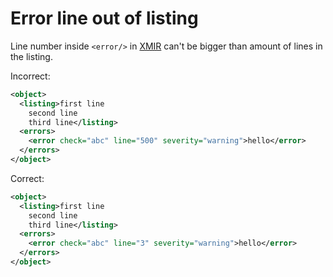 # Error line out of listing

Line number inside `<error/>` in [XMIR] can't be bigger than amount of lines
in the listing.

Incorrect:

```xml
<object>
  <listing>first line
    second line
    third line</listing>
  <errors>
    <error check="abc" line="500" severity="warning">hello</error>
  </errors>
</object>
```

Correct:

```xml
<object>
  <listing>first line
    second line
    third line</listing>
  <errors>
    <error check="abc" line="3" severity="warning">hello</error>
  </errors>
</object>
```

[XMIR]: https://news.eolang.org/2022-11-25-xmir-guide.html
